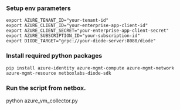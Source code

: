 ### Setup env parameters

```
export AZURE_TENANT_ID="your-tenant-id"
export AZURE_CLIENT_ID="your-enterprise-app-client-id"
export AZURE_CLIENT_SECRET="your-enterprise-app-client-secret"
export AZURE_SUBSCRIPTION_ID="your-subscription-id"
export DIODE_TARGET="grpc://your-diode-server:8080/diode"
```

### Install required python packages

```
pip install azure-identity azure-mgmt-compute azure-mgmt-network azure-mgmt-resource netboxlabs-diode-sdk
```

### Run the script from netbox.

python azure_vm_collector.py
